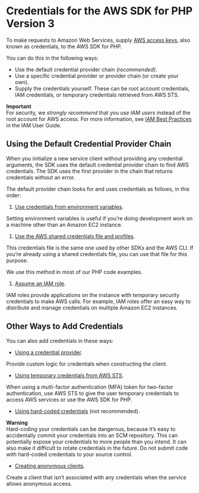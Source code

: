 # Credentials for the AWS SDK for PHP Version 3<a name="guide_credentials"></a>

To make requests to Amazon Web Services, supply [AWS access keys](https://docs.aws.amazon.com/IAM/latest/UserGuide/id_credentials_access-keys.html), also known as credentials, to the AWS SDK for PHP\.

You can do this in the following ways:
+ Use the default credential provider chain *\(recommended\)*\.
+ Use a specific credential provider or provider chain \(or create your own\)\.
+ Supply the credentials yourself\. These can be root account credentials, IAM credentials, or temporary credentials retrieved from AWS STS\.

**Important**  
For security, we *strongly recommend* that you *use IAM users* instead of the root account for AWS access\. For more information, see [IAM Best Practices](https://docs.aws.amazon.com/IAM/latest/UserGuide/best-practices.html) in the IAM User Guide\.

## Using the Default Credential Provider Chain<a name="default-credential-chain"></a>

When you initialize a new service client without providing any credential arguments, the SDK uses the default credential provider chain to find AWS credentials\. The SDK uses the first provider in the chain that returns credentials without an error\.

The default provider chain looks for and uses credentials as follows, in this order:

1.  [Use credentials from environment variables](guide_credentials_environment.md)\.

   Setting environment variables is useful if you’re doing development work on a machine other than an Amazon EC2 instance\.

1.  [Use the AWS shared credentials file and profiles](guide_credentials_profiles.md)\.

   This credentials file is the same one used by other SDKs and the AWS CLI\. If you’re already using a shared credentials file, you can use that file for this purpose\.

   We use this method in most of our PHP code examples\.

1.  [Assume an IAM role](guide_credentials_assume_role.md)\.

   IAM roles provide applications on the instance with temporary security credentials to make AWS calls\. For example, IAM roles offer an easy way to distribute and manage credentials on multiple Amazon EC2 instances\.

## Other Ways to Add Credentials<a name="other-credentials"></a>

You can also add credentials in these ways:
+  [Using a credential provider](guide_credentials_provider.md)\.

  Provide custom logic for credentials when constructing the client\.
+  [Using temporary credentials from AWS STS](guide_credentials_temporary.md)\.

  When using a multi\-factor authentication \(MFA\) token for two\-factor authentication, use AWS STS to give the user temporary credentials to access AWS services or use the AWS SDK for PHP\.
+  [Using hard\-coded credentials](guide_credentials_hardcoded.md) \(not recommended\)\.

**Warning**  
Hard\-coding your credentials can be dangerous, because it’s easy to accidentally commit your credentials into an SCM repository\. This can potentially expose your credentials to more people than you intend\. It can also make it difficult to rotate credentials in the future\. Do not submit code with hard\-coded credentials to your source control\.
+  [Creating anonymous clients](guide_credentials_anonymous.md)\.

  Create a client that isn’t associated with any credentials when the service allows anonymous access\.